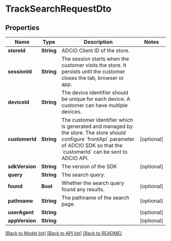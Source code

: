 # TrackSearchRequestDto

## Properties
Name | Type | Description | Notes
------------ | ------------- | ------------- | -------------
**storeId** | **String** | ADCIO Client ID of the store. | 
**sessionId** | **String** | The session starts when the customer visits the store. It persists until the customer closes the tab, browser or app. | 
**deviceId** | **String** | The device identifier should be unique for each device. A customer can have multiple devices. | 
**customerId** | **String** | The customer identifier which is generated and managed by the store. The store should configure &#x60;frontApi&#x60; parameter of ADCIO SDK so that the &#x60;customerId&#x60; can be sent to ADCIO API. | [optional] 
**sdkVersion** | **String** | The version of the SDK | [optional] 
**query** | **String** | The search query. | 
**found** | **Bool** | Whether the search query found any results. | [optional] 
**pathname** | **String** | The pathname of the search page. | [optional] 
**userAgent** | **String** |  | [optional] 
**appVersion** | **String** |  | [optional] 

[[Back to Model list]](../README.md#documentation-for-models) [[Back to API list]](../README.md#documentation-for-api-endpoints) [[Back to README]](../README.md)


